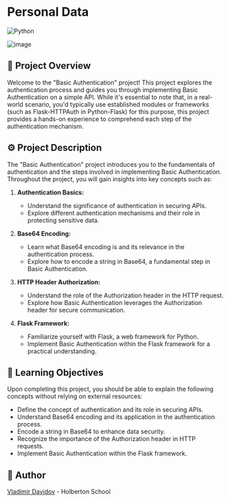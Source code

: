 # Personal Data
![Python](https://img.shields.io/badge/Python-3.7-blue?style=for-the-badge&logo=python&logoColor=white)

![image](https://github.com/v-dav/holbertonschool-web_back_end/assets/115344057/89ee53c4-4fa4-4045-96fb-fe871d81c291)

## 🧐 Project Overview

Welcome to the "Basic Authentication" project! This project explores the authentication process and guides you through implementing Basic Authentication on a simple API. While it's essential to note that, in a real-world scenario, you'd typically use established modules or frameworks (such as Flask-HTTPAuth in Python-Flask) for this purpose, this project provides a hands-on experience to comprehend each step of the authentication mechanism.

## ⚙️ Project Description

The "Basic Authentication" project introduces you to the fundamentals of authentication and the steps involved in implementing Basic Authentication. Throughout the project, you will gain insights into key concepts such as:

1. **Authentication Basics:**
   - Understand the significance of authentication in securing APIs.
   - Explore different authentication mechanisms and their role in protecting sensitive data.

2. **Base64 Encoding:**
   - Learn what Base64 encoding is and its relevance in the authentication process.
   - Explore how to encode a string in Base64, a fundamental step in Basic Authentication.

3. **HTTP Header Authorization:**
   - Understand the role of the Authorization header in the HTTP request.
   - Explore how Basic Authentication leverages the Authorization header for secure communication.

4. **Flask Framework:**
   - Familiarize yourself with Flask, a web framework for Python.
   - Implement Basic Authentication within the Flask framework for a practical understanding.

## 📖 Learning Objectives

Upon completing this project, you should be able to explain the following concepts without relying on external resources:

- Define the concept of authentication and its role in securing APIs.
- Understand Base64 encoding and its application in the authentication process.
- Encode a string in Base64 to enhance data security.
- Recognize the importance of the Authorization header in HTTP requests.
- Implement Basic Authentication within the Flask framework.

##  🙇 Author

[Vladimir Davidov](https://github.com/v-dav) - Holberton School
